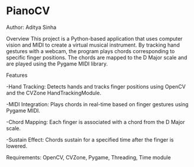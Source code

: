 # PianoCV
Author: Aditya Sinha

Overview
This project is a Python-based application that uses computer vision and MIDI to create a virtual musical instrument. By tracking hand gestures with a webcam, the program plays chords corresponding to specific finger positions. The chords are mapped to the D Major scale and are played using the Pygame MIDI library.

Features

-Hand Tracking: Detects hands and tracks finger positions using OpenCV and the CVZone HandTrackingModule.

-MIDI Integration: Plays chords in real-time based on finger gestures using Pygame MIDI.

-Chord Mapping: Each finger is associated with a chord from the D Major scale.

-Sustain Effect: Chords sustain for a specified time after the finger is lowered.

Requirements:
OpenCV, CVZone, Pygame, Threading, Time module



 
